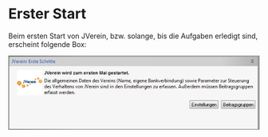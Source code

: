 # Erster Start

Beim ersten Start von JVerein, bzw. solange, bis die Aufgaben erledigt sind, erscheint folgende Box:

![](../assets/firststart.png)

